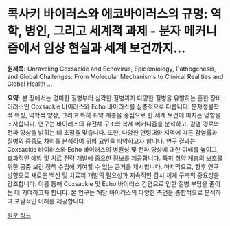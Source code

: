 # 콕사키 바이러스와 에코바이러스의 규명: 역학, 병인, 그리고 세계적 과제 - 분자 메커니즘에서 임상 현실과 세계 보건까지…

**원제목:** Unraveling Coxsackie and Echovirus, Epidemiology, Pathogenesis, and Global Challenges: From Molecular Mechanisms to Clinical Realities and Global Health …

**요약:** 본 장에서는 경미한 질병부터 심각한 질병까지 다양한 질병을 유발하는 흔한 장바이러스인 Coxsackie 바이러스와 Echo 바이러스를 심층적으로 다룹니다.  분자생물학적 특징, 역학적 양상, 그리고 특히 취약 계층을 중심으로 한 세계 보건에 미치는 영향을 조사합니다.  연구는 바이러스의 유전체 구조와 복제 메커니즘을 분석하고, 감염 경로와 전파 양상을 밝히는 데 초점을 맞춥니다.  또한, 다양한 연령대와 지역에 따른 감염률과 질병의 중증도 차이를 분석하여 위험 요인을 파악하고자 합니다.  연구 결과는 Coxsackie 바이러스와 Echo 바이러스의 병원성 및 전파 양상에 대한 이해를 높이고, 효과적인 예방 및 치료 전략 개발에 중요한 정보를 제공합니다.  특히 취약 계층의 보호를 위한 공중 보건 정책 수립에 기여할 수 있는 근거를 제시합니다.  마지막으로, 향후 연구 방향으로 새로운 백신 및 치료제 개발의 필요성과 지속적인 감시 체계 구축의 중요성을 강조합니다.  이를 통해  Coxsackie 및 Echo 바이러스 감염으로 인한 질병 부담을 줄이는 데 기여하고자 합니다.  본 연구는 해당 바이러스의 다양한 측면을 종합적으로 분석하여  포괄적인 이해를 제공합니다.

[원문 링크](https://www.igi-global.com/chapter/unraveling-coxsackie-and-echovirus-epidemiology-pathogenesis-and-global-challenges/385856)

